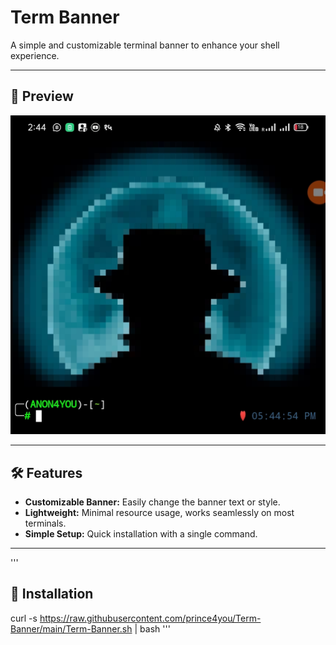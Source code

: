 # Term Banner

A simple and customizable terminal banner to enhance your shell experience.

---

## 📸 Preview

![Banner](https://github.com/prince4you/Term-Banner/blob/main/Banner.jpg)

---

## 🛠️ Features

- **Customizable Banner:** Easily change the banner text or style.
- **Lightweight:** Minimal resource usage, works seamlessly on most terminals.
- **Simple Setup:** Quick installation with a single command.

---
'''
## 🚀 Installation
curl -s https://raw.githubusercontent.com/prince4you/Term-Banner/main/Term-Banner.sh | bash
'''
